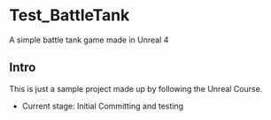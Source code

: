 # Test_BattleTank
A simple battle tank game made in Unreal 4

## Intro
This is just a sample project made up by following the Unreal Course.
* Current stage: Initial Committing and testing